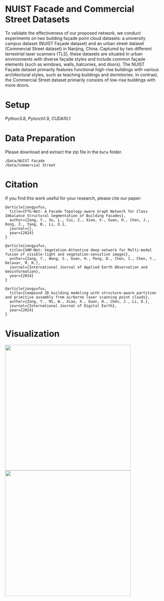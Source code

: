 # NUIST Facade and Commercial Street Datasets
To validate the effectiveness of our proposed network, we conduct experiments on two building façade point cloud datasets: a university campus dataset (NUIST Façade dataset) and an urban street dataset (Commercial Street dataset) in Nanjing, China. Captured by two different terrestrial laser scanners (TLS), these datasets are situated in urban environments with diverse façade styles and include common façade elements (such as windows, walls, balconies, and doors). The NUIST Façade dataset primarily features functional high-rise buildings with various architectural styles, such as teaching buildings and dormitories. In contrast, the Commercial Street dataset primarily consists of low-rise buildings with more doors.
# Setup
Python3.8, Pytorch1.9, CUDA10.1
# Data Preparation
Please download and extract the zip file in the ```Data``` folder.
```
/Data/NUIST Facade
/Data/Commercial Street
```
# Citation
If you find this work useful for your research, please cite our paper:
```
@article{zangyufus,
  title={FTG-Net: A Facade Topology-aware Graph Network for Class Imbalance Structural Segmentation of Building Facades},
  author={Zang, Y., Xu, L., Cui, Z., Xiao, X., Guan, H., Chen, J., Dong, Z., Yang, B., Li, D.},
  journal={},
  year={2024}
}
```
```
@article{zangyufus,
  title={VAM-Net: Vegetation-Attentive deep network for Multi-modal fusion of visible-light and vegetation-sensitive images},
  author={Zang, Y., Wang, S., Guan, H., Peng, D., Chen, J., Chen, Y., Delavar, M. R.},
  journal={International Journal of Applied Earth Observation and Geoinformation},
  year={2024}
}
```
```
@article{zangyufus,
  title={Compound 3D building modeling with structure-aware partition and primitive assembly from airborne laser scanning point clouds},
  author={Zang, Y., Mi, W., Xiao, X., Guan, H., Chen, J., Li, D.},
  journal={International Journal of Digital Earth},
  year={2024}
}
```

# Visualization
<img src="https://github.com/zangyufus/NUIST-Facade-Datasets/blob/main/NUIST%20Datasets/image/facade_view1.png" width="410px"> 
<img src="https://github.com/zangyufus/NUIST-Facade-Datasets/blob/main/NUIST%20Datasets/image/facade_view2.png" width="410px">

